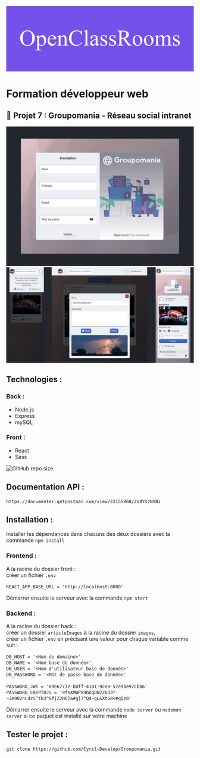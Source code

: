 ![formation](./images/OpenClassRooms.png)

# Formation développeur web

## 📎 Projet 7 : Groupomania - Réseau social intranet


![Alt text](images/screenshot2.jpg)
![Alt text](images/screenshot1.jpg)


## Technologies :

### Back :
- Node.js
- Express
- mySQL

### Front : 
- React
- Sass

![GitHub repo size](https://img.shields.io/github/repo-size/Cyril-Develop/Groupomania?style=for-the-badge)

## Documentation API :

```
https://documenter.getpostman.com/view/23155868/2s8YszNVNi
```

## Installation :

Installer les dépendances dans chacuns des deux dossiers avec la commande `npm install`


### Frontend : 

A la racine du dossier front :\
créer un fichier `.env`
```
REACT_APP_BASE_URL = 'http://localhost:8080'
```
Démarrer ensuite le serveur avec la commande `npm start`

### Backend :

A la racine du dossier back :\
créer un dossier `articleImages` à la racine du dossier `images`,\
créer un fichier `.env` en précisant une valeur pour chaque variable comme suit :
```
DB_HOST = '<Nom de domaine>'
DB_NAME = '<Nom base de donnée>'
DB_USER = '<Nom d'utilisateur base de donnée>'
DB_PASSWORD = '<Mot de passe base de donnée>'

PASSWORD_JWT = '0de67732-b0ff-4101-9ce0-57e9be97cbb6'
PASSWORD_CRYPTOJS = '9fnXMWP89bDqDW2Z633*-~Jm982nLdzS^tk3^&f|Z2H6]a#g]7^Q4~gL&XtG8<#qQz8'
```
Démarrer ensuite le serveur avec la commande `node server` ou `nodemon server` si ce paquet est installé sur votre machine

## Tester le projet :

```terminal
git clone https://github.com/Cyril-Develop/Groupomania.git
```
